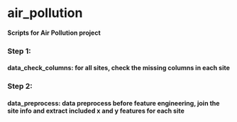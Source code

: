 # air_pollution
**Scripts for Air Pollution project**


### Step 1:
#### data_check_columns: for all sites, check the missing columns in each site

### Step 2:
#### data_preprocess: data preprocess before feature engineering, join the site info and extract included x and y features for each site
